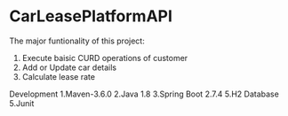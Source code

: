 # CarLeasePlatformAPI
The major funtionality of this project:
  1. Execute baisic CURD operations of customer 
  2. Add or Update car details
  3. Calculate lease rate
  
Development
1.Maven-3.6.0
2.Java 1.8
3.Spring Boot 2.7.4
5.H2 Database  
5.Junit 

